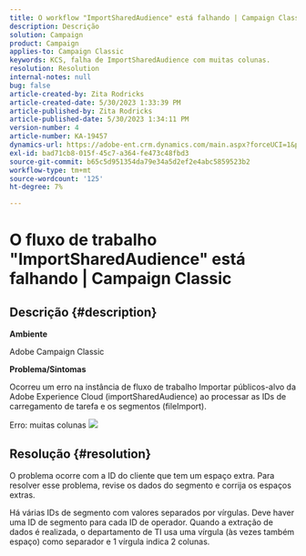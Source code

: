 ```yaml
---
title: O workflow "ImportSharedAudience" está falhando | Campaign Classic'
description: Descrição
solution: Campaign
product: Campaign
applies-to: Campaign Classic
keywords: KCS, falha de ImportSharedAudience com muitas colunas.
resolution: Resolution
internal-notes: null
bug: false
article-created-by: Zita Rodricks
article-created-date: 5/30/2023 1:33:39 PM
article-published-by: Zita Rodricks
article-published-date: 5/30/2023 1:34:11 PM
version-number: 4
article-number: KA-19457
dynamics-url: https://adobe-ent.crm.dynamics.com/main.aspx?forceUCI=1&pagetype=entityrecord&etn=knowledgearticle&id=da89e594-eefe-ed11-8f6e-6045bd0063aa
exl-id: bad71cb8-015f-45c7-a364-fe473c48fbd3
source-git-commit: b65c5d951354da79e34a5d2ef2e4abc5859523b2
workflow-type: tm+mt
source-wordcount: '125'
ht-degree: 7%

---
```


# O fluxo de trabalho &quot;ImportSharedAudience&quot; está falhando | Campaign Classic

## Descrição {#description}


<b>Ambiente</b>

Adobe Campaign Classic

<b>Problema/Sintomas</b>

Ocorreu um erro na instância de fluxo de trabalho Importar públicos-alvo da Adobe Experience Cloud (importSharedAudience) ao processar as IDs de carregamento de tarefa e os segmentos (fileImport).

Erro: muitas colunas
![](https://adobe.sharepoint.com/sites/D365EntAttachments/account/604485c9-a5ed-e811-a94a-000d3a34e4b0/incident/E-000185882/Fileimport%20Error.png)

## Resolução {#resolution}


O problema ocorre com a ID do cliente que tem um espaço extra. Para resolver esse problema, revise os dados do segmento e corrija os espaços extras.

Há várias IDs de segmento com valores separados por vírgulas. Deve haver uma ID de segmento para cada ID de operador. Quando a extração de dados é realizada, o departamento de TI usa uma vírgula (às vezes também espaço) como separador e 1 vírgula indica 2 colunas.

